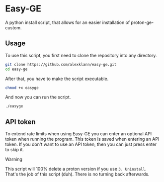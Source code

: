 # Easy-GE
A python install script, that allows for an easier installation of proton-ge-custom.

## Usage
To use this script, you first need to clone the repository into any directory.

```bash
git clone https://github.com/alexklann/easy-ge.git
cd easy-ge
```

After that, you have to make the script executable.

```bash
chmod +x easyge
```

And now you can run the script.

```bash
./easyge
```

## API token
To extend rate limits when using Easy-GE you can enter an optional API token when running the program.
This token is saved when entering an API token.
If you don't want to use an API token, then you can just press enter to skip it.

> [!WARNING]  
> This script will 100% delete a proton version if you use `3. Uninstall`.  
> That's the job of this script (duh). There is no turning back afterwards.
